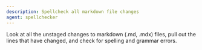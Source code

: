```yaml
---
description: Spellcheck all markdown file changes
agent: spellchecker
---
```


Look at all the unstaged changes to markdown (.md, .mdx) files, pull out the lines that have changed, and check for spelling and grammar errors.
